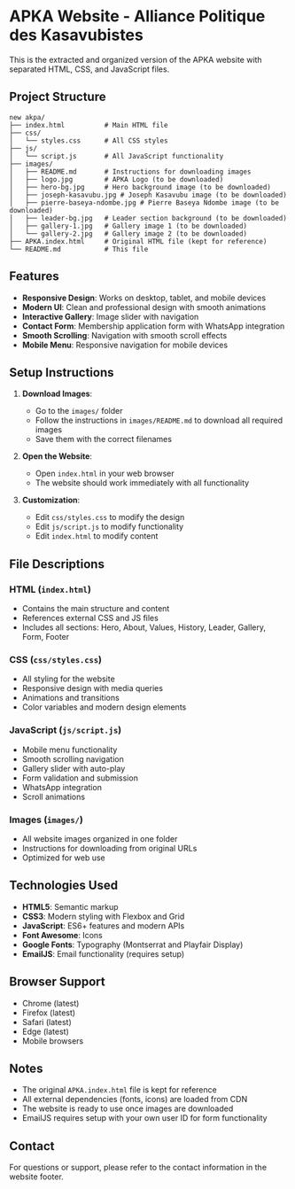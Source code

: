# APKA Website - Alliance Politique des Kasavubistes

This is the extracted and organized version of the APKA website with separated HTML, CSS, and JavaScript files.

## Project Structure

```
new akpa/
├── index.html          # Main HTML file
├── css/
│   └── styles.css      # All CSS styles
├── js/
│   └── script.js       # All JavaScript functionality
├── images/
│   ├── README.md       # Instructions for downloading images
│   ├── logo.jpg        # APKA Logo (to be downloaded)
│   ├── hero-bg.jpg     # Hero background image (to be downloaded)
│   ├── joseph-kasavubu.jpg # Joseph Kasavubu image (to be downloaded)
│   ├── pierre-baseya-ndombe.jpg # Pierre Baseya Ndombe image (to be downloaded)
│   ├── leader-bg.jpg   # Leader section background (to be downloaded)
│   ├── gallery-1.jpg   # Gallery image 1 (to be downloaded)
│   └── gallery-2.jpg   # Gallery image 2 (to be downloaded)
├── APKA.index.html     # Original HTML file (kept for reference)
└── README.md           # This file
```

## Features

- **Responsive Design**: Works on desktop, tablet, and mobile devices
- **Modern UI**: Clean and professional design with smooth animations
- **Interactive Gallery**: Image slider with navigation
- **Contact Form**: Membership application form with WhatsApp integration
- **Smooth Scrolling**: Navigation with smooth scroll effects
- **Mobile Menu**: Responsive navigation for mobile devices

## Setup Instructions

1. **Download Images**: 
   - Go to the `images/` folder
   - Follow the instructions in `images/README.md` to download all required images
   - Save them with the correct filenames

2. **Open the Website**:
   - Open `index.html` in your web browser
   - The website should work immediately with all functionality

3. **Customization**:
   - Edit `css/styles.css` to modify the design
   - Edit `js/script.js` to modify functionality
   - Edit `index.html` to modify content

## File Descriptions

### HTML (`index.html`)
- Contains the main structure and content
- References external CSS and JS files
- Includes all sections: Hero, About, Values, History, Leader, Gallery, Form, Footer

### CSS (`css/styles.css`)
- All styling for the website
- Responsive design with media queries
- Animations and transitions
- Color variables and modern design elements

### JavaScript (`js/script.js`)
- Mobile menu functionality
- Smooth scrolling navigation
- Gallery slider with auto-play
- Form validation and submission
- WhatsApp integration
- Scroll animations

### Images (`images/`)
- All website images organized in one folder
- Instructions for downloading from original URLs
- Optimized for web use

## Technologies Used

- **HTML5**: Semantic markup
- **CSS3**: Modern styling with Flexbox and Grid
- **JavaScript**: ES6+ features and modern APIs
- **Font Awesome**: Icons
- **Google Fonts**: Typography (Montserrat and Playfair Display)
- **EmailJS**: Email functionality (requires setup)

## Browser Support

- Chrome (latest)
- Firefox (latest)
- Safari (latest)
- Edge (latest)
- Mobile browsers

## Notes

- The original `APKA.index.html` file is kept for reference
- All external dependencies (fonts, icons) are loaded from CDN
- The website is ready to use once images are downloaded
- EmailJS requires setup with your own user ID for form functionality

## Contact

For questions or support, please refer to the contact information in the website footer. 